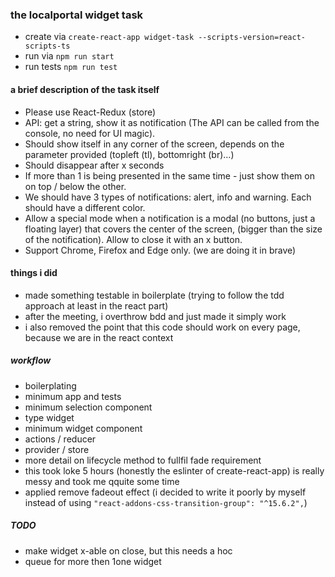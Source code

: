 ### the localportal widget task
- create via ```create-react-app widget-task --scripts-version=react-scripts-ts```
- run via ```npm run start```
- run tests ```npm run test```

#### a brief description of the task itself
- Please use React-Redux (store)
- API: get a string, show it as notification (The API can be called from the console, no need for UI magic).
- Should show itself in any corner of the screen, depends on the parameter provided (topleft (tl), bottomright (br)...)
- Should disappear after x seconds
- If more than 1 is being presented in the same time - just show them on on top / below the other.
- We should have 3 types of notifications: alert, info and warning. Each should have a different color.
- Allow a special mode when a notification is a modal (no buttons, just a floating layer) that covers the center of the screen, (bigger than the size of the notification). Allow to close it with an x button.
- Support Chrome, Firefox and Edge only. (we are doing it in brave)


#### things i did
- made something testable in boilerplate (trying to follow the tdd approach at least in the react part)
- after the meeting, i overthrow bdd and just made it simply work
- i also removed the point that this code should work on every page, because we are in the react context
##### workflow
- boilerplating
- minimum app and tests
- minimum selection component
- type widget
- minimum widget component
- actions / reducer
- provider / store
- more detail on lifecycle method to fullfil fade requirement
- this took loke 5 hours (honestly the eslinter of create-react-app) is really messy and took me qquite some time
- applied remove fadeout effect (i decided to write it poorly by myself instead of using `"react-addons-css-transition-group": "^15.6.2",`)
##### TODO
- make widget x-able on close, but this needs a hoc
- queue for more then 1one widget



